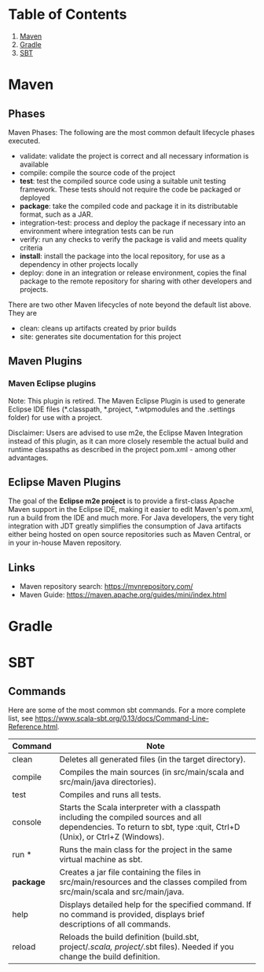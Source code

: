 # Table of Contents
1. [Maven](#maven)
2. [Gradle](#gradle)
3. [SBT](#sbt)

# Maven
## Phases
Maven Phases: The following are the most common default lifecycle phases executed.
* validate: validate the project is correct and all necessary information is available
* compile: compile the source code of the project
* **test**: test the compiled source code using a suitable unit testing framework. These tests should not require the code be packaged or deployed
* **package**: take the compiled code and package it in its distributable format, such as a JAR. 
* integration-test: process and deploy the package if necessary into an environment where integration tests can be run
* verify: run any checks to verify the package is valid and meets quality criteria
* **install**: install the package into the local repository, for use as a dependency in other projects locally
* deploy: done in an integration or release environment, copies the final package to the remote repository for sharing with other developers and projects.

There are two other Maven lifecycles of note beyond the default list above. They are
* clean: cleans up artifacts created by prior builds
* site: generates site documentation for this project

## Maven Plugins
### Maven Eclipse plugins
Note: This plugin is retired. The Maven Eclipse Plugin is used to generate Eclipse IDE files (*.classpath, *.project, *.wtpmodules and the .settings folder) for use with a project.

Disclaimer: Users are advised to use m2e, the Eclipse Maven Integration instead of this plugin, as it can more closely resemble the actual build and runtime classpaths as described in the project pom.xml - among other advantages. 

## Eclipse Maven Plugins
The goal of the **Eclipse m2e project** is to provide a first-class Apache Maven support in the Eclipse IDE, making it easier to edit Maven's pom.xml, run a build from the IDE and much more. For Java developers, the very tight integration with JDT greatly simplifies the consumption of Java artifacts either being hosted on open source repositories such as Maven Central, or in your in-house Maven repository.

## Links
* Maven repository search: https://mvnrepository.com/
* Maven Guide: https://maven.apache.org/guides/mini/index.html

# Gradle

# SBT
## Commands
Here are some of the most common sbt commands. For a more complete list, see https://www.scala-sbt.org/0.13/docs/Command-Line-Reference.html.

| Command | Note |
| -- | --- |
| clean |	Deletes all generated files (in the target directory). |
| compile |	Compiles the main sources (in src/main/scala and src/main/java directories). |
| test | Compiles and runs all tests. |
| console	| Starts the Scala interpreter with a classpath including the compiled sources and all dependencies. To return to sbt, type :quit, Ctrl+D (Unix), or Ctrl+Z (Windows). |
| run <argument>* |	Runs the main class for the project in the same virtual machine as sbt. |
| **package**	 | Creates a jar file containing the files in src/main/resources and the classes compiled from src/main/scala and src/main/java. |
| help <command> |	Displays detailed help for the specified command. If no command is provided, displays brief descriptions of all commands. |
| reload |	Reloads the build definition (build.sbt, project/*.scala, project/*.sbt files). Needed if you change the build definition. |
